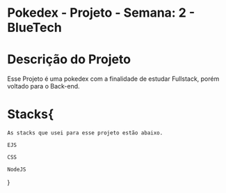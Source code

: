 # Pokedex - Projeto - Semana: 2 - BlueTech

# Descrição do Projeto
Esse Projeto é uma pokedex com a finalidade de estudar Fullstack, porém voltado para o Back-end.

# Stacks{
    As stacks que usei para esse projeto estão abaixo.

    EJS

    CSS

    NodeJS
}

